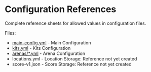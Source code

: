 Configuration References
========================

Complete reference sheets for allowed values in configuration files.

Files:

- [main-config.yml](https://dabo.guru/projects/skywars/reference/kits/) - Main Configuration
- [kits.yml](https://dabo.guru/projects/skywars/reference/kits/) - Kits Configuration
- [arenas/*.yml](https://dabo.guru/projects/skywars/reference/arena/) - Arena Configuration
- locations.yml - Location Storage: Reference not yet created
- score-v1.json - Score Storage: Reference not yet created
